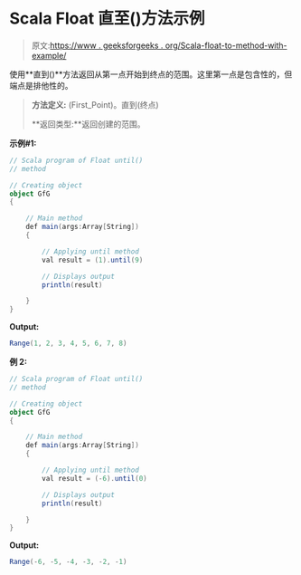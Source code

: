 # Scala Float 直至()方法示例

> 原文:[https://www . geeksforgeeks . org/Scala-float-to-method-with-example/](https://www.geeksforgeeks.org/scala-float-until-method-with-example/)

使用**直到()**方法返回从第一点开始到终点的范围。这里第一点是包含性的，但端点是排他性的。

> **方法定义:** (First_Point)。直到(终点)
> 
> **返回类型:**返回创建的范围。

**示例#1:**

```scala
// Scala program of Float until()
// method

// Creating object
object GfG
{ 

    // Main method
    def main(args:Array[String])
    {

        // Applying until method
        val result = (1).until(9)

        // Displays output
        println(result)

    }
} 
```

**Output:**

```scala
Range(1, 2, 3, 4, 5, 6, 7, 8)

```

**例 2:**

```scala
// Scala program of Float until()
// method

// Creating object
object GfG
{ 

    // Main method
    def main(args:Array[String])
    {

        // Applying until method
        val result = (-6).until(0)

        // Displays output
        println(result)

    }
} 
```

**Output:**

```scala
Range(-6, -5, -4, -3, -2, -1)

```